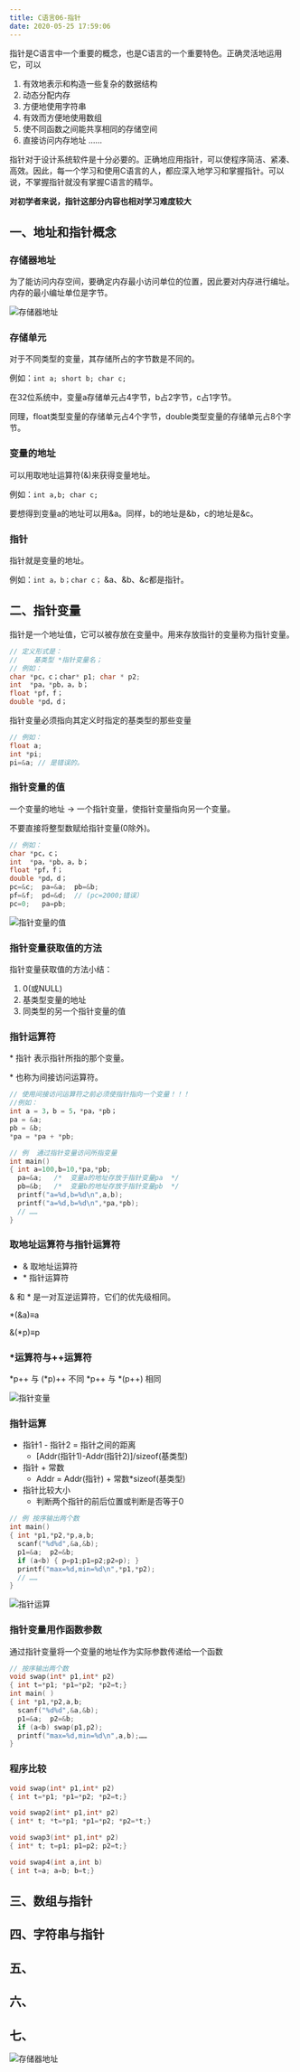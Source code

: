 ```yaml
---
title: C语言06-指针
date: 2020-05-25 17:59:06
---
```


指针是C语言中一个重要的概念，也是C语言的一个重要特色。正确灵活地运用它，可以

1. 有效地表示和构造一些复杂的数据结构
2. 动态分配内存
3. 方便地使用字符串
4. 有效而方便地使用数组
5. 使不同函数之间能共享相同的存储空间
6. 直接访问内存地址 
……

指针对于设计系统软件是十分必要的。正确地应用指针，可以使程序简洁、紧凑、高效。因此，每一个学习和使用C语言的人，都应深入地学习和掌握指针。可以说，不掌握指针就没有掌握C语言的精华。

**对初学者来说，指针这部分内容也相对学习难度较大**

## 一、地址和指针概念

### 存储器地址

为了能访问内存空间，要确定内存最小访问单位的位置，因此要对内存进行编址。内存的最小编址单位是字节。

![存储器地址](./C语言06-指针/存储器地址.png)

### 存储单元

对于不同类型的变量，其存储所占的字节数是不同的。

例如：`int a; short b; char c;`

在32位系统中，变量a存储单元占4字节，b占2字节，c占1字节。

同理，float类型变量的存储单元占4个字节，double类型变量的存储单元占8个字节。

### 变量的地址

可以用取地址运算符(&)来获得变量地址。

例如：`int a,b; char c;`

要想得到变量a的地址可以用&a。同样，b的地址是&b，c的地址是&c。

### 指针

指针就是变量的地址。

例如：`int a，b；char c；`
&a、&b、&c都是指针。

## 二、指针变量

指针是一个地址值，它可以被存放在变量中。用来存放指针的变量称为指针变量。

```c
// 定义形式是：
//    基类型 *指针变量名；
// 例如：
char *pc，c；char* p1; char * p2;
int  *pa，*pb，a，b；
float *pf，f；
double *pd，d；
```

指针变量必须指向其定义时指定的基类型的那些变量

```c
// 例如：
float a;
int *pi;
pi=&a; // 是错误的。
```

### 指针变量的值
 
一个变量的地址 -> 一个指针变量，使指针变量指向另一个变量。

不要直接将整型数赋给指针变量(0除外)。

```c
// 例如：
char *pc，c；
int  *pa，*pb，a，b；
float *pf，f；
double *pd，d；
pc=&c;  pa=&a;  pb=&b;
pf=&f;  pd=&d;  // (pc=2000;错误）
pc=0;   pa=pb;
```

![指针变量的值](./C语言06-指针/指针变量的值.png)

### 指针变量获取值的方法

指针变量获取值的方法小结：

1. 0(或NULL)
2. 基类型变量的地址
3. 同类型的另一个指针变量的值

### 指针运算符

\* 指针 表示指针所指的那个变量。

\* 也称为间接访问运算符。

```c
// 使用间接访问运算符之前必须使指针指向一个变量！！！
//例如：
int a = 3，b = 5，*pa，*pb；
pa = &a;
pb = &b;
*pa = *pa + *pb; 

// 例  通过指针变量访问所指变量
int main()
{ int a=100,b=10,*pa,*pb;
  pa=&a;   /*  变量a的地址存放于指针变量pa  */
  pb=&b;   /*  变量b的地址存放于指针变量pb  */
  printf("a=%d,b=%d\n",a,b);
  printf("a=%d,b=%d\n",*pa,*pb);
  // ……
}
```

### 取地址运算符与指针运算符

- &  取地址运算符
- \*  指针运算符

& 和 * 是一对互逆运算符，它们的优先级相同。
      
*(&a)≡a

&(*p)≡p

### *运算符与++运算符

*p++ 与 (*p)++  不同
*p++ 与  *(p++) 相同

![指针变量](./C语言06-指针/指针变量.png)

### 指针运算

- 指针1 - 指针2 = 指针之间的距离
  - [Addr(指针1)-Addr(指针2)]/sizeof(基类型)
- 指针 + 常数
  - Addr = Addr(指针) + 常数*sizeof(基类型)
- 指针比较大小
  - 判断两个指针的前后位置或判断是否等于0

```c
// 例 按序输出两个数
int main()
{ int *p1,*p2,*p,a,b;
  scanf("%d%d",&a,&b);
  p1=&a;  p2=&b;  
  if (a<b) { p=p1;p1=p2;p2=p); }
  printf("max=%d,min=%d\n",*p1,*p2);
  // ……
}
```

![指针运算](./C语言06-指针/指针运算.png)

### 指针变量用作函数参数

通过指针变量将一个变量的地址作为实际参数传递给一个函数

```c
// 按序输出两个数
void swap(int* p1,int* p2)
{ int t=*p1; *p1=*p2; *p2=t;}
int main( )
{ int *p1,*p2,a,b;
  scanf("%d%d",&a,&b);
  p1=&a;  p2=&b;  
  if (a<b) swap(p1,p2);
  printf("max=%d,min=%d\n",a,b);……
}
```

### 程序比较

```c
void swap(int* p1,int* p2)
{ int t=*p1; *p1=*p2; *p2=t;}

void swap2(int* p1,int* p2)
{ int* t; *t=*p1; *p1=*p2; *p2=*t;}

void swap3(int* p1,int* p2)
{ int* t; t=p1; p1=p2; p2=t;}

void swap4(int a,int b)
{ int t=a; a=b; b=t;}
```

## 三、数组与指针

## 四、字符串与指针

## 五、
 
## 六、

## 七、

![存储器地址](./C语言06-指针/存储器地址.png)